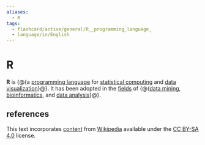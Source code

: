 ```yaml
---
aliases:
  - R
tags:
  - flashcard/active/general/R__programming_language_
  - language/in/English
---
```


# R

__R__ is {@{a [programming language](programming%20language.md) for [statistical computing](computational%20statistics.md) and [data visualization](data%20and%20information%20visualization.md)}@}. It has been adopted in the [fields](academic%20discipline.md) of {@{[data mining](data%20mining.md), [bioinformatics](bioinformatics.md), and [data analysis](data%20analysis.md)}@}. <!--SR:!2024-11-14,57,310!2025-01-29,106,290-->

## references

This text incorporates [content](https://en.wikipedia.org/wiki/R_(programming_language)) from [Wikipedia](Wikipedia.md) available under the [CC BY-SA 4.0](https://creativecommons.org/licenses/by-sa/4.0/) license.

